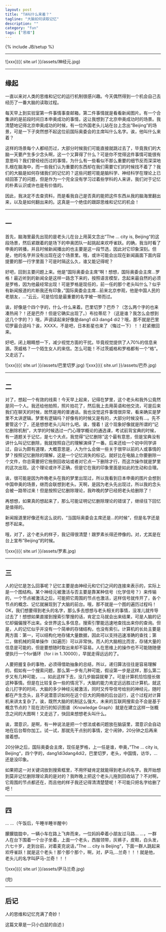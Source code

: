 ```yaml
---
layout: post
title: "TA叫什么来着？"
tagline: "大脑如何读取记忆"
description: ""
category: "fun"
tags: ["思维"]
---
```

{% include JB/setup %}

******
![xxx]({{ site.url }}/assets/神经元.jpg)

******
## 缘起

一直以来对人类的思维和记忆的运行机制很感兴趣。今天偶然得到一个机会自己去经历了一番大脑的读取过程。

每天早上到实验室第一件事情事查邮箱，第二件事情就是看看新闻图片。有一个合集讲的是前段时间日本申奥成功的事情，这让我想到了北京申奥成功时的场景。我清楚地记得北京申奥成功的时候，有一位外国老头儿站在台上念出“Beijing”的场景，可是一下子突然想不起这位前国际奥委会的主席叫什么名字。诶，他叫什么来着？

这样的场景每个人都经历过，大部分时候我们可能直接就跳过去了，毕竟我们的大脑一天要产生多少念头啊，这一个又算得了什么？可是你不觉得这件事情可能很有意思吗？我们曾经经历过的事情，为什么有一些看似不那么重要的细节反而深深地扎根在脑海中，而一些我们认为重要的东西却在我们需要它们的时候找不着了？我们的大脑是如何存储我们的记忆的？这些问题可能是脑科学、神经科学在理论上已经回答了的问题，但是作为一个完全没有学习过着些学科的人来讲，我们对于记忆的朴素认识或许也是有价值的。

因此，我决定不去查资料，而是看我自己是否真的能把这件东西从我的脑海里翻出来，以及是如何翻出来的。这真是一个绝佳的跟踪思维和记忆的机会！

******
## 一

首先，脑海里最先出现的是老头儿在台上用英文念出“The ... city is, Beijing“的这段场景，然后紧跟着的是场下的申奥团队一起挑起来欢呼雀跃。的确，我当时看了申奥的转播，并且时候新闻播出的也主要是这一段节选，因此对它印象深刻。但是，他的名字并没有出现在这个场景里。哦，或许可能会出现在新闻画面下面内容提要的那一行字里面？可是时隔这么久，谁又能记得呢？

好吧，回到主要问题上来。他是”国际奥委会主席“啊！想想，国际奥委会主席...罗格！最近听到的新闻全是这样一路念下来的，按照语言模型，念起来最自然的必须是罗格，因为他最经常出现！可是罗格是现任的，前一任的那个老头叫什么？似乎有新闻报道的片断我还有印象，”国际奥委会主席...前来北京参观，他是中国人民的老朋友，...“云云，可是恰恰是最重要的名字被一带而过。

诶，好像是个四个字的，什么-什么来着。巴里切罗？巴乔？（怎么两个字的也来凑热闹？！还是巴乔！但是它确实出现了。）布拉蒂尼？（这是谁？我怎么会想到这几个字的？）哦，声调读起来好像是dang1 di3 dang4 di2？哦，那不就是巴里切罗最合适吗？诶，XXXX，不是吧，日本影星也来了（悔过一下）！！赶紧撤回来。

好吧，闭上眼睛想一下，减少视觉方面的干扰。毕竟视觉提供了人70%的信息来源。茨威格？一个陌生女人的来信。怎么可能！不过茨威格和罗格都有一个“格”。又走远了。

![xxx]({{ site.url }}/assets/巴里切罗.jpg)
![xxx]({{ site.url }}/assets/巴乔.jpg)

******
## 二

对了，想起一个有效的线索！今天早上起来，记得在梦里，这个老头和我外公竟然是同一个人。我还给他拍照，照片拍花了，然后我上去用英语和他交流，可是后来我们在聊天的时候，居然是用的普通话。我也没觉这件事情很异常，看来确实是梦里不太讲逻辑。梦里有逻辑吗？好像有的时候又是有的，大部分时候没有...。先不要管这个了，还是想想老头儿叫什么吧。诶，慢着！这个现象好像就是所谓的“记忆删除机制”，大学的时候选过一门心理学概论的通选课，考试前背宝典的时候，有一道题关于记忆，是七个大点，我觉得“记忆删除”这个最有意思，但是宝典没有讲什么叫记忆删除，我就按照自己的理解演绎了一番。后来还给一个初中同学讲过，自认为颇有道理，大概意思是，人为什么会做一些关于很早以前的人或事情的梦？按照记忆删除的理解，这是一个记忆消失的标记。就好比在电脑上你要删除一个文件，你总需要把它拖倒回收站或者对它点一下删除才行，而这次操作就是梦里的这次出现。这个理论或许不正确，但是它在我的印象里面是如此的生动和合理。

诶，很可能是因为昨晚老头在我的梦里出现过，所以我看到日本申奥的图片会想到中国申奥的场景，继而会联想到老头。天啊，是因为老头先出现过，所以我的念头会被一路带过来！但是按照记忆删除理论，我昨晚的梦已经把老头给删除了！

再想想，如果真的想起来了，那么可能证明记忆删除理论的错误了，继续往下回忆是值得的。

新闻报道里好像还有这么说的，“当国际奥委会主席还是...的时候“，但是名字还是想不起来。

哦，对了，这个老头的样子，我记得很清楚！跟罗素长得还停像的。对，尤其是在台上宣布”Beijing“的时候。

![xxx]({{ site.url }}/assets/罗素.jpg)

******
## 三

人的记忆是怎么回事呢？记忆主要是由神经元和它们之间的连接来表示的，实际上是一个图结构。某个神经元被激活与否主要是靠某种信号（化学信号？）来传输的，一个节点被激活之后，可能把它周围的节点也激活，这样信号就传开了，各个节点的概念、记忆就展现到了大脑的前台。哦，那不就是一个图的遍历过程吗！OK，我们想要得到老头的名字，那么多去想想与老头相关的事情，没准儿就传导过去了！想想如果直接到搜索引擎搜的话，肯定立马就会出来结果，可是人脑的记忆却偏偏搜不出来。全世界这么多信息，搜索引擎能迅速地查找出来你的查询。但是，人的记忆似乎并没有一个简单的存储结构，也没有索引。计算机的长处主要是两方面：第一，可以结构化地存储大量数据，因此可以支持迅速准确的查找；第二，做机械的简单操作（如遍历）可以非常快。而人的大脑相比而言，存储大量的信息是可能的，但是要想随时取出来却不容易。人在思维上的操作也不可能随随便便执行一个for循环（for i in 1..10000），早就走得远远的了。

人要把握复杂的事物，必须得借助抽象的总结，所以，递归算法往往是容易理解的。假如有一个搜索问题，那么第一步有几种可能，假设第一步是这样，那么第二步又有几种可能，...。如此这样下去，没几步脑袋就晕了。可是计算机恰恰擅长做这种事情。但是在比较复杂一些的情况下，大脑的能力肯定远远胜过计算机，就这会儿打字的时间，大脑的多少神经元被激活，同时又传导信号给别的神经元，随时都在产生念头，且不说潜意识如何在这个巨大的网络的后台运行，这个过程对计算机来讲太复杂了。诶，既然大脑的机制这么强大，未来的互联网搜索会不会是基于概念节点的？现在流行的知识图谱（Knowledge Graph）就是在建立这样一张概念之间的大图啊！又走远了，快回来想想老头叫什么。

诶，潜意识，是啊，有一种说法是把一个想法或者问题放在脑袋里，潜意识会自动地在后台帮你加工。试一试，那就先干点别的事情，定个闹钟，20分钟之后再来接着想。

20分钟之后，国际奥委会主席，现任是罗格，上一任是谁，申奥，”The ... city is, Beijing“，四个字的，dang1di3dang4di2，巴里切罗，老头，中国情，访华，... 还是没印象。

如果把这一对关键词放到搜索框里，不用怀疑肯定就能得到老头的名字。我开始想到莫非记忆删除理论真的是对的？我昨晚上把这个老头儿拖到回收站了？不对啊，它周围的节点都还在，而且他的样子我还记得清清楚楚呢！不可能只把名字给删了吧！

******
## 四 

... ...（午饭后，午睡半睡半醒中）

朦朦胧胧中，一辆小车在路上飞奔而来，一位妈妈牵着小朋友过马路... ...，一群人在台下围着一个台子坐着，上面一个老头，西服领带，灰裤子，皮鞋，白头发，六七十岁，走到台前，对着麦克说话，”The ... city is Beijing“，下面一群人跳起来欢呼雀跃！就是这个老头！那个那个那个，啊，对，萨马,...兰奇！！！就是他，老头儿的名字叫萨马-兰奇！！！

![xxx]({{ site.url }}/assets/萨马兰奇.jpg)

(完)

******
## 后记

人的思维和记忆充满了奇妙！

这篇文章是一只小白鼠的自述:)

